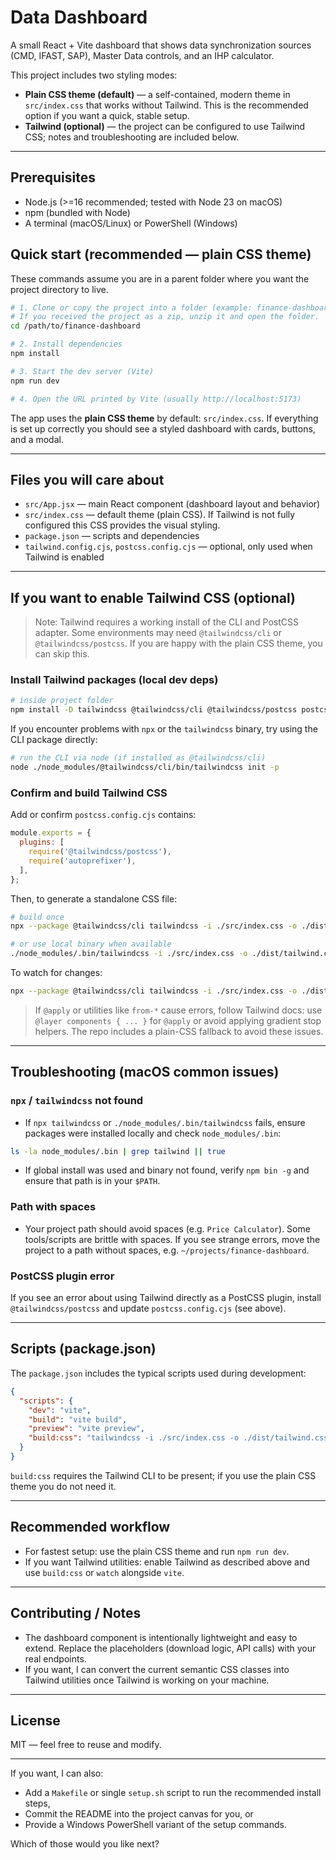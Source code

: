 # Data Dashboard

A small React + Vite dashboard that shows data synchronization sources (CMD, IFAST, SAP), Master Data controls, and an IHP calculator.

This project includes two styling modes:

* **Plain CSS theme (default)** — a self-contained, modern theme in `src/index.css` that works without Tailwind. This is the recommended option if you want a quick, stable setup.
* **Tailwind (optional)** — the project can be configured to use Tailwind CSS; notes and troubleshooting are included below.

---

## Prerequisites

* Node.js (>=16 recommended; tested with Node 23 on macOS)
* npm (bundled with Node)
* A terminal (macOS/Linux) or PowerShell (Windows)

## Quick start (recommended — plain CSS theme)

These commands assume you are in a parent folder where you want the project directory to live.

```bash
# 1. Clone or copy the project into a folder (example: finance-dashboard)
# If you received the project as a zip, unzip it and open the folder.
cd /path/to/finance-dashboard

# 2. Install dependencies
npm install

# 3. Start the dev server (Vite)
npm run dev

# 4. Open the URL printed by Vite (usually http://localhost:5173)
```

The app uses the **plain CSS theme** by default: `src/index.css`. If everything is set up correctly you should see a styled dashboard with cards, buttons, and a modal.

---

## Files you will care about

* `src/App.jsx` — main React component (dashboard layout and behavior)
* `src/index.css` — default theme (plain CSS). If Tailwind is not fully configured this CSS provides the visual styling.
* `package.json` — scripts and dependencies
* `tailwind.config.cjs`, `postcss.config.cjs` — optional, only used when Tailwind is enabled

---

## If you want to enable Tailwind CSS (optional)

> Note: Tailwind requires a working install of the CLI and PostCSS adapter. Some environments may need `@tailwindcss/cli` or `@tailwindcss/postcss`. If you are happy with the plain CSS theme, you can skip this.

### Install Tailwind packages (local dev deps)

```bash
# inside project folder
npm install -D tailwindcss @tailwindcss/cli @tailwindcss/postcss postcss autoprefixer --legacy-peer-deps
```

If you encounter problems with `npx` or the `tailwindcss` binary, try using the CLI package directly:

```bash
# run the CLI via node (if installed as @tailwindcss/cli)
node ./node_modules/@tailwindcss/cli/bin/tailwindcss init -p
```

### Confirm and build Tailwind CSS

Add or confirm `postcss.config.cjs` contains:

```js
module.exports = {
  plugins: [
    require('@tailwindcss/postcss'),
    require('autoprefixer'),
  ],
};
```

Then, to generate a standalone CSS file:

```bash
# build once
npx --package @tailwindcss/cli tailwindcss -i ./src/index.css -o ./dist/tailwind.css --minify

# or use local binary when available
./node_modules/.bin/tailwindcss -i ./src/index.css -o ./dist/tailwind.css --minify
```

To watch for changes:

```bash
npx --package @tailwindcss/cli tailwindcss -i ./src/index.css -o ./dist/tailwind.css --watch
```

> If `@apply` or utilities like `from-*` cause errors, follow Tailwind docs: use `@layer components { ... }` for `@apply` or avoid applying gradient stop helpers. The repo includes a plain-CSS fallback to avoid these issues.

---

## Troubleshooting (macOS common issues)

### `npx` / `tailwindcss` not found

* If `npx tailwindcss` or `./node_modules/.bin/tailwindcss` fails, ensure packages were installed locally and check `node_modules/.bin`:

```bash
ls -la node_modules/.bin | grep tailwind || true
```

* If global install was used and binary not found, verify `npm bin -g` and ensure that path is in your `$PATH`.

### Path with spaces

* Your project path should avoid spaces (e.g. `Price Calculator`). Some tools/scripts are brittle with spaces. If you see strange errors, move the project to a path without spaces, e.g. `~/projects/finance-dashboard`.

### PostCSS plugin error

If you see an error about using Tailwind directly as a PostCSS plugin, install `@tailwindcss/postcss` and update `postcss.config.cjs` (see above).

---

## Scripts (package.json)

The `package.json` includes the typical scripts used during development:

```json
{
  "scripts": {
    "dev": "vite",
    "build": "vite build",
    "preview": "vite preview",
    "build:css": "tailwindcss -i ./src/index.css -o ./dist/tailwind.css --minify"
  }
}
```

`build:css` requires the Tailwind CLI to be present; if you use the plain CSS theme you do not need it.

---

## Recommended workflow

* For fastest setup: use the plain CSS theme and run `npm run dev`.
* If you want Tailwind utilities: enable Tailwind as described above and use `build:css` or `watch` alongside `vite`.

---

## Contributing / Notes

* The dashboard component is intentionally lightweight and easy to extend. Replace the placeholders (download logic, API calls) with your real endpoints.
* If you want, I can convert the current semantic CSS classes into Tailwind utilities once Tailwind is working on your machine.

---

## License

MIT — feel free to reuse and modify.

---

If you want, I can also:

* Add a `Makefile` or single `setup.sh` script to run the recommended install steps,
* Commit the README into the project canvas for you, or
* Provide a Windows PowerShell variant of the setup commands.

Which of those would you like next?
